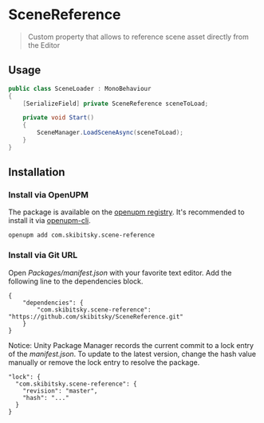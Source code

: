 # SceneReference

> Custom property that allows to reference scene asset directly from the Editor

## Usage

```csharp
public class SceneLoader : MonoBehaviour
{
    [SerializeField] private SceneReference sceneToLoad;

    private void Start()
    {
        SceneManager.LoadSceneAsync(sceneToLoad);
    }
}
```

## Installation

### Install via OpenUPM

The package is available on the [openupm registry](https://openupm.com). It's recommended to install it via [openupm-cli](https://github.com/openupm/openupm-cli).

```
openupm add com.skibitsky.scene-reference
```

### Install via Git URL

Open *Packages/manifest.json* with your favorite text editor. Add the following line to the dependencies block.

    {
        "dependencies": {
            "com.skibitsky.scene-reference": "https://github.com/skibitsky/SceneReference.git"
        }
    }

Notice: Unity Package Manager records the current commit to a lock entry of the *manifest.json*. To update to the latest version, change the hash value manually or remove the lock entry to resolve the package.

    "lock": {
      "com.skibitsky.scene-reference": {
        "revision": "master",
        "hash": "..."
      }
    }

